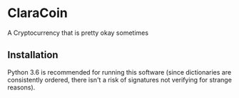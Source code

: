 # ClaraCoin

A Cryptocurrency that is pretty okay sometimes

## Installation

Python 3.6 is recommended for running this software (since dictionaries are consistently ordered, there isn't a risk of signatures not verifying for strange reasons).

